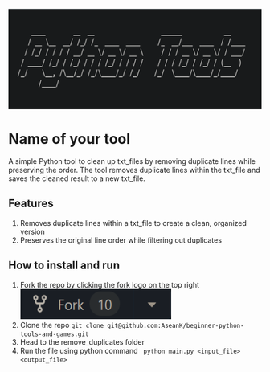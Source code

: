 <p align="center">
  <a href="https://github.com/AseanK/beginner-python-tools-and-games" target="_blank">
    <img src="../../images/tools_logo.png" width = "2560px" height = "200px">
  </a>
</p>

# Name of your tool
A simple Python tool to clean up txt_files by removing duplicate lines while preserving the order. The tool removes duplicate lines within the txt_file and saves the cleaned result to a new txt_file.
## Features
1. Removes duplicate lines within a txt_file to create a clean, organized version
2. Preserves the original line order while filtering out duplicates
 
## How to install and run
1. Fork the repo by clicking the fork logo on the top right <img src="../../images/fork.png" width="300" height="60">
2. Clone the repo `git clone git@github.com:AseanK/beginner-python-tools-and-games.git`
3. Head to the remove_duplicates folder
4. Run the file using python command ` python main.py <input_file> <output_file>`